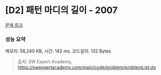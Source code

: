 # [D2] 패턴 마디의 길이 - 2007 

[문제 링크](https://swexpertacademy.com/main/code/problem/problemDetail.do?contestProbId=AV5P1kNKAl8DFAUq) 

### 성능 요약

메모리: 58,240 KB, 시간: 142 ms, 코드길이: 132 Bytes



> 출처: SW Expert Academy, https://swexpertacademy.com/main/code/problem/problemList.do